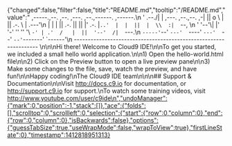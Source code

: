{"changed":false,"filter":false,"title":"README.md","tooltip":"/README.md","value":"     ,-----.,--.                  ,--. ,---.   ,--.,------.  ,------.\n    '  .--./|  | ,---. ,--.,--. ,-|  || o   \\  |  ||  .-.  \\ |  .---'\n    |  |    |  || .-. ||  ||  |' .-. |`..'  |  |  ||  |  \\  :|  `--, \n    '  '--'\\|  |' '-' ''  ''  '\\ `-' | .'  /   |  ||  '--'  /|  `---.\n     `-----'`--' `---'  `----'  `---'  `--'    `--'`-------' `------'\n    ----------------------------------------------------------------- \n\n\nHi there! Welcome to Cloud9 IDE!\n\nTo get you started, we included a small hello world application.\n\n1) Open the hello-world.html file\n\n2) Click on the Preview button to open a live preview pane\n\n3) Make some changes to the file, save, watch the preview, and have fun!\n\nHappy coding!\nThe Cloud9 IDE team\n\n\n## Support & Documentation\n\nVisit http://docs.c9.io for documentation, or http://support.c9.io for support.\nTo watch some training videos, visit http://www.youtube.com/user/c9ide\n","undoManager":{"mark":0,"position":-1,"stack":[]},"ace":{"folds":[],"scrolltop":0,"scrollleft":0,"selection":{"start":{"row":0,"column":0},"end":{"row":0,"column":0},"isBackwards":false},"options":{"guessTabSize":true,"useWrapMode":false,"wrapToView":true},"firstLineState":0},"timestamp":1412818951313}